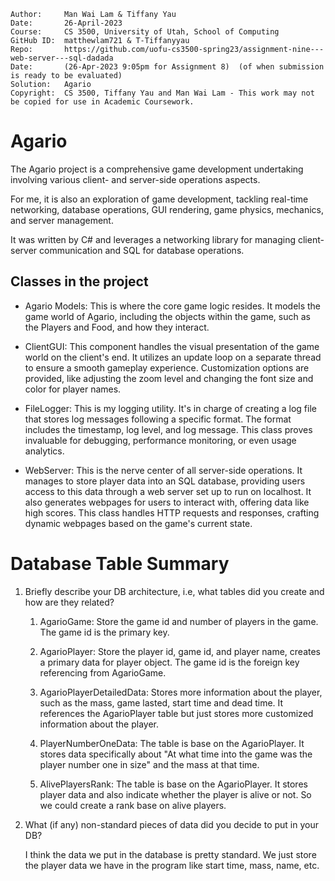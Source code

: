 ```
Author:     Man Wai Lam & Tiffany Yau
Date:       26-April-2023
Course:     CS 3500, University of Utah, School of Computing
GitHub ID:  matthewlam721 & T-Tiffanyyau
Repo:       https://github.com/uofu-cs3500-spring23/assignment-nine---web-server---sql-dadada
Date:       (26-Apr-2023 9:05pm for Assignment 8)  (of when submission is ready to be evaluated)
Solution:   Agario
Copyright:  CS 3500, Tiffany Yau and Man Wai Lam - This work may not be copied for use in Academic Coursework.
```

# Agario

The Agario project is a comprehensive game development undertaking involving various client- and server-side operations aspects.

For me, it is also an exploration of game development, tackling real-time networking, database operations, GUI rendering, game physics, mechanics, and server management.

It was written by C# and leverages a networking library for managing client-server communication and SQL for database operations.

## Classes in the project

- Agario Models: This is where the core game logic resides. It models the game world of Agario, including the objects within the game, such as the Players and Food, and how they interact.

- ClientGUI: This component handles the visual presentation of the game world on the client's end. It utilizes an update loop on a separate thread to ensure a smooth gameplay experience. Customization options are provided, like adjusting the zoom level and changing the font size and color for player names.

- FileLogger: This is my logging utility. It's in charge of creating a log file that stores log messages following a specific format. The format includes the timestamp, log level, and log message. This class proves invaluable for debugging, performance monitoring, or even usage analytics.

- WebServer: This is the nerve center of all server-side operations. It manages to store player data into an SQL database, providing users access to this data through a web server set up to run on localhost. It also generates webpages for users to interact with, offering data like high scores. This class handles HTTP requests and responses, crafting dynamic webpages based on the game's current state.



# Database Table Summary
1. Briefly describe your DB architecture, i.e, what tables did you create and how are they related?   

    1. AgarioGame: Store the game id and number of players in the game. The game id is the primary key.

    2. AgarioPlayer: Store the player id, game id, and player name, creates a primary data for player object. The game id is the foreign key referencing from AgarioGame.

    3. AgarioPlayerDetailedData: Stores more information about the player, such as the mass, game lasted, start time and dead time.
    It references the AgarioPlayer table but just stores more customized information about the player.

    4. PlayerNumberOneData: The table is base on the AgarioPlayer. It stores data specifically about "At what time into the game was the player number one in size" and the mass at that time.

    5. AlivePlayersRank: The table is base on the AgarioPlayer. It stores player data and also indicate whether the player is alive or not.
    So we could create a rank base on alive players.

2. What (if any) non-standard pieces of data did you decide to put in your DB?

    I think the data we put in the database is pretty standard. We just store the player data we have in the program like start time, mass, name, etc.
